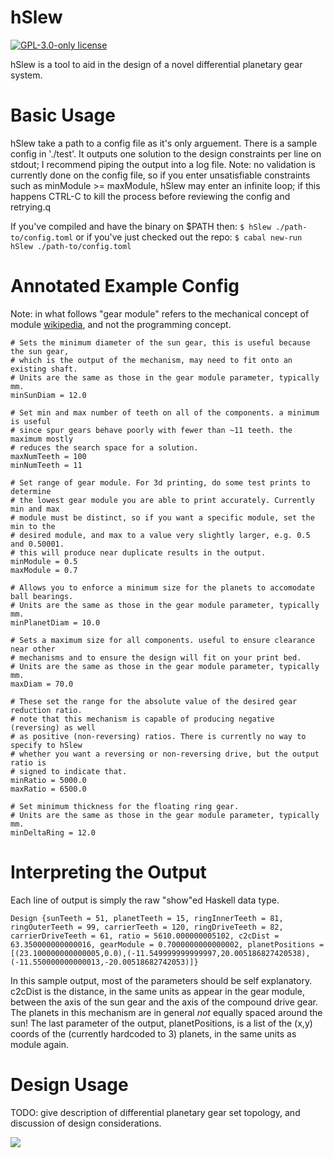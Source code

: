 # hSlew

[![GPL-3.0-only license](https://img.shields.io/badge/license-GPL--3.0--only-blue.svg)](LICENSE)

hSlew is a tool to aid in the design of a novel differential planetary
gear system. 

# Basic Usage
hSlew take a path to a config file as it's only arguement. There is a
sample config in './test'. It outputs one solution to the design
constraints per line on stdout; I recommend piping the output into a
log file. Note: no validation is currently done on the config
file, so if you enter unsatisfiable constraints such as minModule >=
maxModule, hSlew may enter an infinite loop; if this happens CTRL-C to
kill the process before reviewing the config and retrying.q

If you've compiled and have the binary on $PATH then:
``` $ hSlew ./path-to/config.toml ```
or if you've just checked out the repo:
``` $ cabal new-run hSlew ./path-to/config.toml ```

# Annotated Example Config
Note: in what follows "gear module" refers to the mechanical concept of module [wikipedia](https://en.wikipedia.org/wiki/Gear#Standard_pitches_and_the_module_system), and not the programming concept.

```
# Sets the minimum diameter of the sun gear, this is useful because the sun gear,
# which is the output of the mechanism, may need to fit onto an existing shaft.
# Units are the same as those in the gear module parameter, typically mm.
minSunDiam = 12.0

# Set min and max number of teeth on all of the components. a minimum is useful
# since spur gears behave poorly with fewer than ~11 teeth. the maximum mostly
# reduces the search space for a solution.
maxNumTeeth = 100
minNumTeeth = 11

# Set range of gear module. For 3d printing, do some test prints to determine
# the lowest gear module you are able to print accurately. Currently min and max
# module must be distinct, so if you want a specific module, set the min to the
# desired module, and max to a value very slightly larger, e.g. 0.5 and 0.50001.
# this will produce near duplicate results in the output.
minModule = 0.5
maxModule = 0.7

# Allows you to enforce a minimum size for the planets to accomodate ball bearings.
# Units are the same as those in the gear module parameter, typically mm.
minPlanetDiam = 10.0

# Sets a maximum size for all components. useful to ensure clearance near other
# mechanisms and to ensure the design will fit on your print bed.
# Units are the same as those in the gear module parameter, typically mm.
maxDiam = 70.0

# These set the range for the absolute value of the desired gear reduction ratio.
# note that this mechanism is capable of producing negative (reversing) as well
# as positive (non-reversing) ratios. There is currently no way to specify to hSlew
# whether you want a reversing or non-reversing drive, but the output ratio is
# signed to indicate that.
minRatio = 5000.0
maxRatio = 6500.0

# Set minimum thickness for the floating ring gear.
# Units are the same as those in the gear module parameter, typically mm.
minDeltaRing = 12.0
```
# Interpreting the Output
Each line of output is simply the raw "show"ed Haskell data type.
```
Design {sunTeeth = 51, planetTeeth = 15, ringInnerTeeth = 81, ringOuterTeeth = 99, carrierTeeth = 120, ringDriveTeeth = 82, carrierDriveTeeth = 61, ratio = 5610.000000005102, c2cDist = 63.350000000000016, gearModule = 0.7000000000000002, planetPositions = [(23.100000000000005,0.0),(-11.549999999999997,20.005186827420538),(-11.550000000000013,-20.00518682742053)]}
```
In this sample output, most of the parameters should be self explanatory.
c2cDist is the distance, in the same units as appear in the gear module,
between the axis of the sun gear and the axis of the compound drive gear.
The planets in this mechanism are in general *not* equally spaced around
the sun! The last parameter of the output, planetPositions, is a list of 
the (x,y) coords of the (currently hardcoded to 3) planets, in the same
units as module again.
# Design Usage
TODO: give description of differential planetary gear set topology, and
discussion of design considerations.

![](./example.jpeg)
